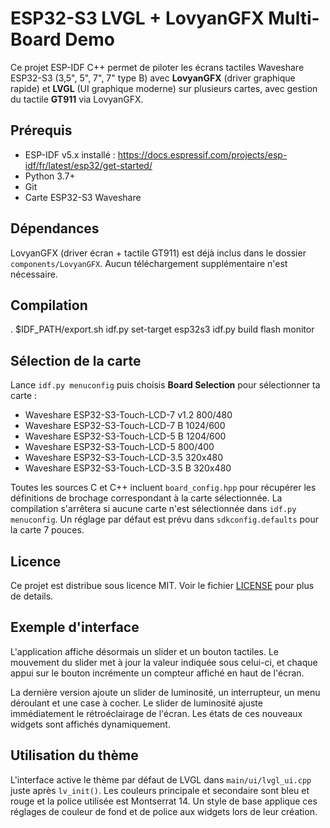 # ESP32-S3 LVGL + LovyanGFX Multi-Board Demo

Ce projet ESP-IDF C++ permet de piloter les écrans tactiles Waveshare ESP32-S3 (3,5", 5", 7", 7" type B) avec **LovyanGFX** (driver graphique rapide) et **LVGL** (UI graphique moderne) sur plusieurs cartes, avec gestion du tactile **GT911** via LovyanGFX.

## Prérequis

- ESP-IDF v5.x installé : https://docs.espressif.com/projects/esp-idf/fr/latest/esp32/get-started/
- Python 3.7+
- Git
- Carte ESP32-S3 Waveshare

## Dépendances

LovyanGFX (driver écran + tactile GT911) est déjà inclus dans le dossier
`components/LovyanGFX`. Aucun téléchargement supplémentaire n'est nécessaire.

## Compilation

. $IDF_PATH/export.sh
idf.py set-target esp32s3
idf.py build flash monitor

## Sélection de la carte

Lance `idf.py menuconfig` puis choisis **Board Selection** pour sélectionner ta carte :
- Waveshare ESP32-S3-Touch-LCD-7	  v1.2	800/480
- Waveshare ESP32-S3-Touch-LCD-7	  B		  1024/600
- Waveshare ESP32-S3-Touch-LCD-5	  B		  1204/600
- Waveshare ESP32-S3-Touch-LCD-5			    800/400
- Waveshare ESP32-S3-Touch-LCD-3.5 			  320x480
- Waveshare ESP32-S3-Touch-LCD-3.5	B		  320x480

Toutes les sources C et C++ incluent `board_config.hpp` pour récupérer les
définitions de brochage correspondant à la carte sélectionnée.
La compilation s'arrêtera si aucune carte n'est sélectionnée dans `idf.py menuconfig`. Un réglage par défaut est prévu dans `sdkconfig.defaults` pour la carte 7 pouces.

## Licence

Ce projet est distribue sous licence MIT. Voir le fichier [LICENSE](LICENSE) pour plus de details.

## Exemple d'interface

L'application affiche désormais un slider et un bouton tactiles.
Le mouvement du slider met à jour la valeur indiquée sous celui-ci,
et chaque appui sur le bouton incrémente un compteur affiché en haut
de l'écran.

La dernière version ajoute un slider de luminosité, un interrupteur, un menu déroulant
et une case à cocher. Le slider de luminosité ajuste immédiatement le rétroéclairage de l'écran.
Les états de ces nouveaux widgets sont
affichés dynamiquement.

## Utilisation du thème

L'interface active le thème par défaut de LVGL dans `main/ui/lvgl_ui.cpp` juste
après `lv_init()`. Les couleurs principale et secondaire sont bleu et rouge et
la police utilisée est Montserrat 14. Un style de base applique ces réglages de
couleur de fond et de police aux widgets lors de leur création.
